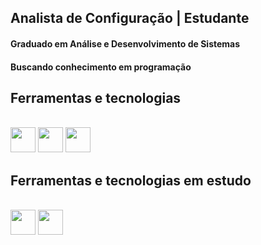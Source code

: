 ## Analista de Configuração | Estudante 

<h4>Graduado em Análise e Desenvolvimento de Sistemas</h4>
<h4>Buscando conhecimento em programação</h4>

## Ferramentas e tecnologias </h2>

<div style="display: inline_block">
  <br>
  
  <img width = "40" src="https://cdn.jsdelivr.net/gh/devicons/devicon/icons/javascript/javascript-original.svg">   
  <img width = "40" src="https://cdn.jsdelivr.net/gh/devicons/devicon/icons/bootstrap/bootstrap-original.svg" />
  <img width = "40" src="https://cdn.jsdelivr.net/gh/devicons/devicon/icons/microsoftsqlserver/microsoftsqlserver-plain-wordmark.svg" />

</div>

## Ferramentas e tecnologias em estudo </h2>

<div style="display: inline_block">
  <br>
  
   <img width = "40" src="https://cdn.jsdelivr.net/gh/devicons/devicon/icons/git/git-original-wordmark.svg" /> 
  <img width = "40" src="https://cdn.jsdelivr.net/gh/devicons/devicon/icons/dot-net/dot-net-original.svg" />
  
</div>
